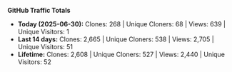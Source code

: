 
**GitHub Traffic Totals**

- **Today (2025-06-30):** Clones: 268 | Unique Cloners: 68 | Views: 639 | Unique Visitors: 1
- **Last 14 days:** Clones: 2,665 | Unique Cloners: 538 | Views: 2,705 | Unique Visitors: 51
- **Lifetime:** Clones: 2,608 | Unique Cloners: 527 | Views: 2,440 | Unique Visitors: 52
